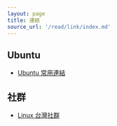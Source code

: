 ```yaml
---
layout: page
title: 連結
source_url: '/read/link/index.md'
---
```


## Ubuntu

* [Ubuntu 常用連結](/note-ubuntu-17.10/read/link/ubuntu/)

## 社群

* [Linux 台灣社群](/note-ubuntu-17.10/read/link/www.linux.org.tw/)
